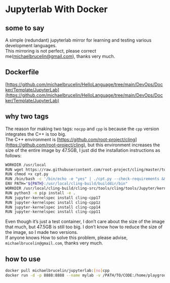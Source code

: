 # Jupyterlab With Docker

## some to say

A simple (redundant) jupyterlab mirror for learning and testing various development languages.  
This mirroring is not perfect, please correct me(michaelbrucelin@gmail.com), thanks very much.

## Dockerfile

[https://github.com/michaelbrucelin/HelloLanguage/tree/main/DevOps/Docker/Template/JupyterLab](https://github.com/michaelbrucelin/HelloLanguage/tree/main/DevOps/Docker/Template/JupyterLab)

## why two tags

The reason for making two tags: `nocpp` and `cpp` is because the `cpp` version integrates the C++ is too big.  
The C++ environment is [https://github.com/root-project/cling](https://github.com/root-project/cling), but this environment increases the size of the entire image by 47.5GB, I just did the installation instructions as follows:  

```bash
WORKDIR /usr/local
RUN wget https://raw.githubusercontent.com/root-project/cling/master/tools/packaging/cpt.py
RUN chmod +x cpt.py
RUN /bin/bash -c '/bin/echo -e "yes" | ./cpt.py --check-requirements && ./cpt.py --create-dev-env Debug --with-workdir=./cling-build/'; exit 0
ENV PATH="${PATH}:/usr/local/cling-build/builddir/bin"
WORKDIR /usr/local/cling-build/cling-src/tools/cling/tools/Jupyter/kernel
RUN python3 -m pip install -e .
RUN jupyter-kernelspec install cling-cpp17
RUN jupyter-kernelspec install cling-cpp1z
RUN jupyter-kernelspec install cling-cpp14
RUN jupyter-kernelspec install cling-cpp11
```

Even though it’s just a test container, I don’t care about the size of the image that much, but 47.5GB is still too big. I don’t know how to reduce the size of the image, so I made two versions.  
If anyone knows How to solve this problem, please advise, `michaelbrucelin@gmail.com`, thanks very much.

## how to use

```bash
docker pull michaelbrucelin/jupyterlab:[no]cpp
docker run -d -p 8888:8888 --name mylab -v /PATH/TO/CODE:/home/playground michaelbrucelin/jupyterlab:[no]cpp
```
